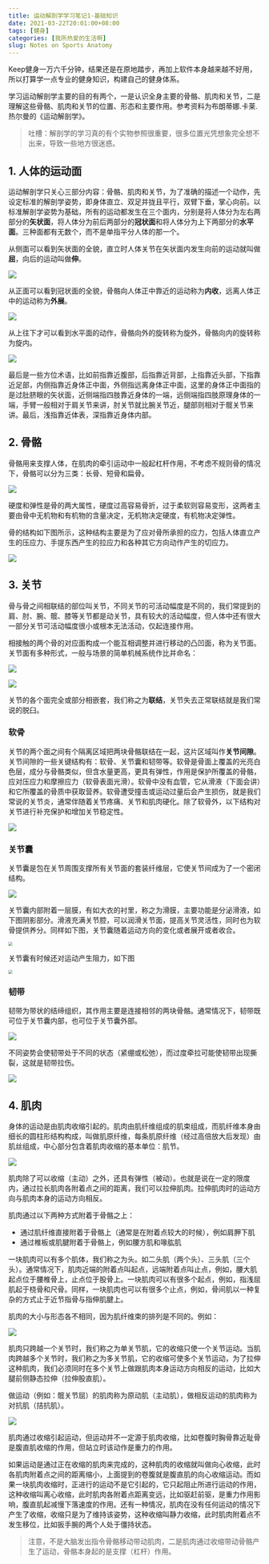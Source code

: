 ```yaml
---
title: 运动解剖学学习笔记1-基础知识
date: 2021-03-22T20:01:00+08:00
tags: [健身]
categories: [我所热爱的生活啊]
slug: Notes on Sports Anatomy
---
```


Keep健身一万六千分钟，结果还是在原地踏步，再加上软件本身越来越不好用，所以打算学一点专业的健身知识，构建自己的健身体系。

学习运动解剖学主要的目的有两个，一是认识全身主要的骨骼、肌肉和关节，二是理解这些骨骼、肌肉和关节的位置、形态和主要作用。参考资料为布朗蒂娜.卡莱.热尔曼的《运动解剖学》。

<!--more-->

> 吐槽：解剖学的学习真的有个实物参照很重要，很多位置光凭想象完全想不出来，导致一些地方很迷惑。

## 1. 人体的运动面

运动解剖学只关心三部分内容：骨骼、肌肉和关节，为了准确的描述一个动作，先设定标准的解剖学姿势，即身体直立、双足并拢且平行，双臂下垂，掌心向前。以标准解剖学姿势为基础，所有的运动都发生在三个面内，分别是将人体分为左右两部分的**矢状面**，将人体分为前后两部分的**冠状面**和将人体分为上下两部分的**水平面**。三种面都有无数个，而不是单指平分人体的那一个。

从侧面可以看到矢状面的全貌，直立时人体关节在矢状面内发生向前的运动就叫做**屈**，向后的运动叫做**伸**。

![](https://res.weread.qq.com/wrepub/epub_30182092_6)

从正面可以看到冠状面的全貌，骨骼向人体正中靠近的运动称为**内收**，远离人体正中的运动称为**外展**。

![](https://res.weread.qq.com/wrepub/epub_30182092_7)

从上往下才可以看到水平面的动作，骨骼向外的旋转称为旋外，骨骼向内的旋转称为旋内。

![](https://res.weread.qq.com/wrepub/epub_30182092_8)

最后是一些方位术语，比如前指靠近腹部，后指靠近背部，上指靠近头部，下指靠近足部，内侧指靠近身体正中面，外侧指远离身体正中面，这里的身体正中面指的是过肚脐眼的矢状面，近侧端指四肢靠近身体的一端，远侧端指四肢原理身体的一端，手臂一般相对于肩关节来讲，肘关节就比腕关节近，腿部则相对于髋关节来讲。最后，浅指靠近体表，深指靠近身体内部。

## 2. 骨骼

骨骼用来支撑人体，在肌肉的牵引运动中一般起杠杆作用，不考虑不规则骨的情况下，骨骼可以分为三类：长骨、短骨和扁骨。

![](https://res.weread.qq.com/wrepub/epub_30182092_10)

硬度和弹性是骨的两大属性，硬度过高容易骨折，过于柔软则容易变形，这两者主要由骨中无机物和有机物的含量决定，无机物决定硬度，有机物决定弹性。

骨的结构如下图所示，这种结构主要是为了应对骨所承担的应力，包括人体直立产生的压应力、手提东西产生的拉应力和各种其它方向动作产生的切应力。

![](https://res.weread.qq.com/wrepub/epub_30182092_12)

## 3. 关节

骨与骨之间相联结的部位叫关节，不同关节的可活动幅度是不同的，我们常提到的肩、肘、腕、髋、膝等关节都是动关节，具有较大的活动幅度，但人体中还有很大一部分关节可活动幅度很小或根本无法活动，仅起连接作用。

相接触的两个骨的对应面构成一个能互相调整并进行移动的凸凹面，称为关节面。关节面有多种形式，一般与场景的简单机械系统作比并命名：

![](https://res.weread.qq.com/wrepub/epub_30182092_13)

![](https://res.weread.qq.com/wrepub/epub_30182092_14)

关节的各个面完全或部分相嵌套，我们称之为**联结**，关节失去正常联结就是我们常说的脱臼。

### 软骨

关节的两个面之间有个隔离区域把两块骨骼联结在一起，这片区域叫作**关节间隙**。关节间隙的一些关键结构有：软骨、关节囊和韧带等。软骨是骨面上覆盖的光亮白色层，成分与骨骼类似，但含水量更高，更具有弹性，作用是保护所覆盖的骨骼，应对压应力和摩擦应力（软骨表面光滑）。软骨中没有血管，它从滑液（下面会讲）和它所覆盖的骨质中获取营养。软骨遭受撞击或运动过量后会产生损伤，就是我们常说的关节炎，通常伴随着关节疼痛、关节和肌肉硬化。除了软骨外，以下结构对关节进行补充保护和增加关节稳定性。

![](https://res.weread.qq.com/wrepub/epub_30182092_19)

### 关节囊

关节囊是包在关节周围支撑所有关节面的套装纤维层，它使关节间成为了一个密闭结构。

![](https://res.weread.qq.com/wrepub/epub_30182092_20)

关节囊内部附着一层膜，有如大衣的衬里，称之为滑膜，主要功能是分泌滑液，如下图阴影部分。滑液充满关节腔，可以润滑关节面，提高关节灵活性，同时也为软骨提供养分。同样如下图，关节囊随着运动方向的变化或者展开或者收合。

<img src="https://res.weread.qq.com/wrepub/epub_30182092_23" style="zoom: 50%;" />

关节囊有时候还对运动产生阻力，如下图

<img src="https://res.weread.qq.com/wrepub/epub_30182092_21" style="zoom:50%;" />

### 韧带

韧带为带状的结缔组织，其作用主要是连接相邻的两块骨骼。通常情况下，韧带既可位于关节囊内部，也可位于关节囊外部。

![](https://res.weread.qq.com/wrepub/epub_30182092_24)

不同姿势会使韧带处于不同的状态（紧绷或松弛），而过度牵拉可能使韧带出现撕裂，这就是韧带拉伤。

![](https://res.weread.qq.com/wrepub/epub_30182092_25)

## 4. 肌肉

身体的运动是由肌肉收缩引起的。肌肉由肌纤维组成的肌束组成，而肌纤维本身由细长的圆柱形结构构成，叫做肌原纤维，每条肌原纤维（经过高倍放大后发现）由肌丝组成，中心部分包含着肌肉收缩的基本单位：肌节。

![](https://res.weread.qq.com/wrepub/epub_30182092_26)

肌肉除了可以收缩（主动）之外，还具有弹性（被动）。也就是说在一定的限度内，通过拉长肌肉各附着点之间的距离，我们可以拉伸肌肉。拉伸肌肉时的运动方向与肌肉本身的运动方向相反。

肌肉通过以下两种方式附着于骨骼之上：

- 通过肌纤维直接附着于骨骼上（通常是在附着点较大的时候），例如肩胛下肌
- 通过椎板或肌腱附着于骨骼上，例如腰方肌和喙肱肌

一块肌肉可以有多个肌体，我们称之为头。如二头肌（两个头）、三头肌（三个头）。通常情况下，肌肉近端的附着点叫起点，远端附着点叫止点，例如，腰大肌起点位于腰椎骨上，止点位于股骨上。一块肌肉可以有很多个起点，例如，指浅屈肌起于桡骨和尺骨。同样，一块肌肉也可以有很多个止点，例如，骨间肌以一种复杂的方式止于近节指骨与指伸肌腱上。

肌肉的大小与形态各不相同，因为肌纤维束的排列是不同的。例如：

![](https://res.weread.qq.com/wrepub/epub_30182092_30)

肌肉只跨越一个关节时，我们称之为单关节肌，它的收缩只使一个关节运动。当肌肉跨越多个关节时，我们称之为多关节肌，它的收缩可使多个关节运动，为了拉伸这种肌肉，我们必须同时在多个关节上做跟肌肉本身运动方向相反的运动，比如大腿前侧静态拉伸（拉伸股直肌）。

做运动（例如：髋关节屈）的肌肉称为原动肌（主动肌），做相反运动的肌肉称为对抗肌（拮抗肌）。

![](https://res.weread.qq.com/wrepub/epub_30182092_32)

肌肉通过收缩引起运动，但运动并不一定源于肌肉收缩，比如卷腹时胸骨靠近耻骨是腹直肌收缩的作用，但站立时该动作是重力的作用。

如果运动是通过正在收缩的肌肉来完成的，这种肌肉的收缩就叫做向心收缩，此时各肌肉附着点之间的距离缩小，上面提到的卷腹就是腹直肌的向心收缩运动。而如果一块肌肉收缩时，正进行的运动不是它引起的，它只起阻止所进行运动的作用，这种收缩叫离心收缩，此时肌肉各附着点距离变远，比如驱赶前驱，是重力作用影响，腹直肌起减慢下落速度的作用。还有一种情况，肌肉在没有任何运动的情况下产生了收缩，收缩只是为了维持该姿势，这种收缩叫静力收缩，此时肌肉附着点不发生移位，比如扳手腕的两个人处于僵持状态。

> 注意，不是大脑发出指令骨骼移动带动肌肉，二是肌肉通过收缩带动骨骼产生了运动，骨骼本身起的是支撑（杠杆）作用。

